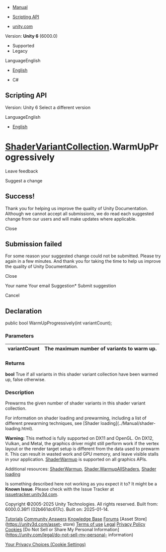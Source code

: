 [ ]()

  * [Manual](../Manual/index.html)
  * [Scripting API](../ScriptReference/index.html)

  * [unity.com](https://unity.com/)

Version: **Unity 6** (6000.0)

  * Supported
  * Legacy

LanguageEnglish

  * [English]()

  * C#

[ ](https://docs.unity3d.com)

## Scripting API

Version: Unity 6 Select a different version

LanguageEnglish

  * [English]()

#  [ShaderVariantCollection](ShaderVariantCollection.html).WarmUpProgressively

Leave feedback

Suggest a change

## Success!

Thank you for helping us improve the quality of Unity Documentation. Although
we cannot accept all submissions, we do read each suggested change from our
users and will make updates where applicable.

Close

## Submission failed

For some reason your suggested change could not be submitted. Please <a>try
again</a> in a few minutes. And thank you for taking the time to help us
improve the quality of Unity Documentation.

Close

Your name Your email Suggestion* Submit suggestion

Cancel

[ ]()

## Declaration

public bool WarmUpProgressively(int variantCount);

### Parameters

variantCount | The maximum number of variants to warm up.  
---|---  
  
### Returns

**bool** True if all variants in this shader variant collection have been
warmed up, false otherwise.

### Description

Prewarms the given number of shader variants in this shader variant
collection.

For information on shader loading and prewarming, including a list of
different prewarming techniques, see [Shader loading](../Manual/shader-
loading.html).  
  
**Warning:** This method is fully supported on DX11 and OpenGL. On DX12,
Vulkan, and Metal, the graphics driver might still perform work if the vertex
layout or the render target setup is different from the data used to prewarm
it. This can result in wasted work and GPU memory, and leave visible stalls in
your application. [ShaderWarmup](Experimental.Rendering.ShaderWarmup.html) is
supported on all graphics APIs.  
  
Additional resources:
[ShaderWarmup](Experimental.Rendering.ShaderWarmup.html),
[Shader.WarmupAllShaders](Shader.WarmupAllShaders.html), [Shader
loading](../Manual/shader-loading.html)

Is something described here not working as you expect it to? It might be a
**Known Issue**. Please check with the Issue Tracker at
[issuetracker.unity3d.com](https://issuetracker.unity3d.com).

Copyright ©2005-2025 Unity Technologies. All rights reserved. Built from:
6000.0.36f1 (02b661dc617c). Built on: 2025-01-14.

[Tutorials](https://unity3d.com/learn) [Community
Answers](https://answers.unity3d.com) [Knowledge
Base](https://support.unity3d.com/hc/en-us)
[Forums](https://forum.unity3d.com) [Asset Store](https://unity3d.com/asset-
store) [Terms of use](https://docs.unity3d.com/Manual/TermsOfUse.html)
[Legal](https://unity.com/legal) [Privacy
Policy](https://unity.com/legal/privacy-policy)
[Cookies](https://unity.com/legal/cookie-policy) [Do Not Sell or Share My
Personal Information](https://unity.com/legal/do-not-sell-my-personal-
information)

[Your Privacy Choices (Cookie Settings)](javascript:void\(0\);)

